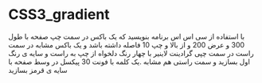 # CSS3_gradient
با استفاده از سی اس اس برنامه بنویسید که یک باکس در سمت چپ صفحه با طول 300 و عرض 200 و از بالا و چپ 10 فاصله داشته باشد و یک باکس مشابه در سمت راست
در سمت چپی گرادینت لاینیر با چهار رنگ دلخواه از چپ به راست و سایه ی رنگ اول بسازید و سمت راستی هم مشابه 
.یک کلمه با فونت 30 پیکسل در وسط صفحه با سایه ی قرمز بسازید
